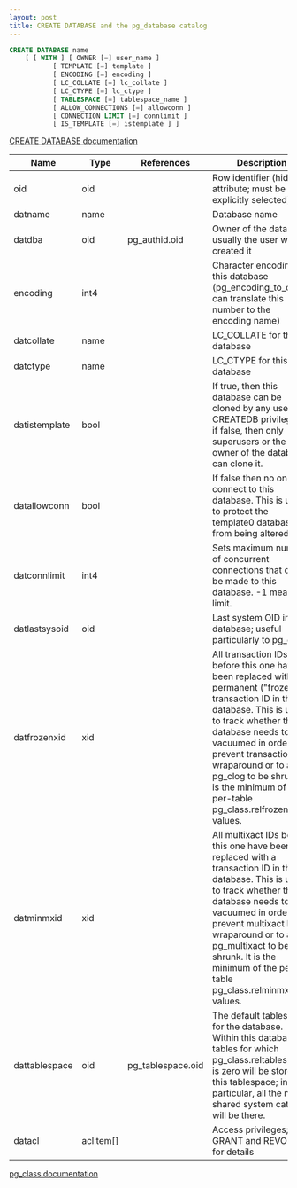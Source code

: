 ```yaml
---
layout: post
title: CREATE DATABASE and the pg_database catalog
---
```


```SQL
CREATE DATABASE name
    [ [ WITH ] [ OWNER [=] user_name ]
           [ TEMPLATE [=] template ]
           [ ENCODING [=] encoding ]
           [ LC_COLLATE [=] lc_collate ]
           [ LC_CTYPE [=] lc_ctype ]
           [ TABLESPACE [=] tablespace_name ]
           [ ALLOW_CONNECTIONS [=] allowconn ]
           [ CONNECTION LIMIT [=] connlimit ]
           [ IS_TEMPLATE [=] istemplate ] ]
```
[CREATE DATABASE documentation](https://www.postgresql.org/docs/current/static/sql-createtable.html)


|Name|Type|References|Description|
|----|----|----------|-----------|
|oid|	oid	 ||	Row identifier (hidden attribute; must be explicitly selected)
|datname|	name|	| 	Database name
|datdba|	oid|	pg_authid.oid|	Owner of the database, usually the user who created it
|encoding|	int4||	 	Character encoding for this database (pg_encoding_to_char() can translate this number to the encoding name)
|datcollate|	name|	| 	LC_COLLATE for this database
|datctype|	name|	| 	LC_CTYPE for this database
|datistemplate|	bool||	 	If true, then this database can be cloned by any user with CREATEDB privileges; if false, then only superusers or the owner of the database can clone it.
|datallowconn|	bool	| |	If false then no one can connect to this database. This is used to protect the template0 database from being altered.
|datconnlimit|	int4	| |	Sets maximum number of concurrent connections that can be made to this database. -1 means no limit.
|datlastsysoid|	oid	| |	Last system OID in the database; useful particularly to pg_dump
|datfrozenxid|	xid	| |	All transaction IDs before this one have been replaced with a permanent ("frozen") transaction ID in this database. This is used to track whether the database needs to be vacuumed in order to prevent transaction ID wraparound or to allow pg_clog to be shrunk. It is the minimum of the per-table pg_class.relfrozenxid values.
|datminmxid|	xid|	| 	All multixact IDs before this one have been replaced with a transaction ID in this database. This is used to track whether the database needs to be vacuumed in order to prevent multixact ID wraparound or to allow pg_multixact to be shrunk. It is the minimum of the per-table pg_class.relminmxid values.
|dattablespace|	oid|pg_tablespace.oid|	The default tablespace for the database. Within this database, all tables for which pg_class.reltablespace is zero will be stored in this tablespace; in particular, all the non-shared system catalogs will be there.
|datacl|	aclitem[]	|| 	Access privileges; see GRANT and REVOKE for details|

[pg_class documentation](https://www.postgresql.org/docs/current/static/catalog-pg-class.html)
